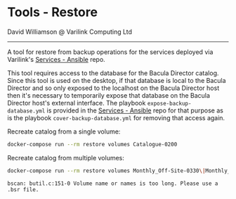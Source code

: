 # Tools - Restore

David Williamson @ Varilink Computing Ltd

------

A tool for restore from backup operations for the services deployed via Varilink's [Services - Ansible](https://github.com/varilink/services-ansible) repo.

This tool requires access to the database for the Bacula Director catalog. Since this tool is used on the desktop, if that database is local to the Bacula Director and so only exposed to the localhost on the Bacula Director host then it's necessary to temporarily expose that database on the Bacula Director host's external interface. The playbook `expose-backup-database.yml` is provided in the [Services - Ansible](https://github.com/varilink/services-ansible) repo for that purpose as is the playbook `cover-backup-database.yml` for removing that access again.

Recreate catalog from a single volume:

```bash
docker-compose run --rm restore volumes Catalogue-0200
```

Recreate catalog from multiple volumes:

```bash
docker-compose run --rm restore volumes Monthly_Off-Site-0330\|Monthly_Off-Site-0180\|Monthly_Off-Site-0363\|Monthly_Off-Site-0677\|Monthly_Off-Site-0296\|Monthly_Off-Site-0683
```

```
bscan: butil.c:151-0 Volume name or names is too long. Please use a .bsr file.
```
